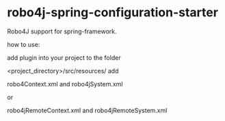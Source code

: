# robo4j-spring-configuration-starter
Robo4J support for spring-framework. 

how to use:

add plugin into your project 
to the folder
 
 <project_directory>/src/resources/
add 

robo4Context.xml and robo4jSystem.xml

or

robo4jRemoteContext.xml and robo4jRemoteSystem.xml

